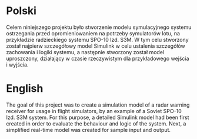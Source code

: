 # Polski

Celem niniejszego projektu było stworzenie modelu symulacyjnego systemu ostrzegania przed opromieniowaniem na potrzeby symulatorów lotu, na przykładzie radzieckiego systemu SPO-10 Izd. S3M. W tym celu stworzony został najpierw szczegółowy model Simulink w celu ustalenia szczegółów zachowania i logiki systemu, a następnie stworzony został model uproszczony, działający w czasie rzeczywistym dla przykładowego wejścia i wyjścia.

# English

The goal of this project was to create a simulation model of a radar warning receiver for usage in flight simulators, by an example of a Soviet SPO-10 Izd. S3M system. For this purpose, a detailed Simulink model had been first created in order to evaluate the behaviour and logic of the system. Next, a simplified real-time model was created for sample input and output.
